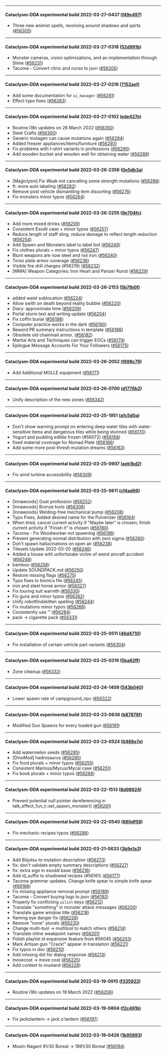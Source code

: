 
---

#### Cataclysm-DDA experimental build 2022-03-27-0437 ([f49e497](https://github.com/CleverRaven/Cataclysm-DDA/releases/tag/cdda-experimental-2022-03-27-0437))

* Three new animist spells, revolving around shadows and spirts ([#56305](https://github.com/CleverRaven/Cataclysm-DDA/pull/56305))

---

#### Cataclysm-DDA experimental build 2022-03-27-0318 ([52d991b](https://github.com/CleverRaven/Cataclysm-DDA/releases/tag/cdda-experimental-2022-03-27-0318))

* Monster cameras, vision optimizations, and an implementation through Slime ([#56231](https://github.com/CleverRaven/Cataclysm-DDA/pull/56231))
* Tacoma - Convert clinic and nurse to json ([#56205](https://github.com/CleverRaven/Cataclysm-DDA/pull/56205))

---

#### Cataclysm-DDA experimental build 2022-03-27-0216 ([7152aef](https://github.com/CleverRaven/Cataclysm-DDA/releases/tag/cdda-experimental-2022-03-27-0216))

* Add some documentation for `ui_manager` ([#56281](https://github.com/CleverRaven/Cataclysm-DDA/pull/56281))
* Effect typo fixes ([#56263](https://github.com/CleverRaven/Cataclysm-DDA/pull/56263))

---

#### Cataclysm-DDA experimental build 2022-03-27-0102 ([ede427e](https://github.com/CleverRaven/Cataclysm-DDA/releases/tag/cdda-experimental-2022-03-27-0102))

* Routine i18n updates on 26 March 2022 ([#56350](https://github.com/CleverRaven/Cataclysm-DDA/pull/56350))
* Steel Crafts ([#56300](https://github.com/CleverRaven/Cataclysm-DDA/pull/56300))
* Generic mutagen can cause mutations again ([#56294](https://github.com/CleverRaven/Cataclysm-DDA/pull/56294))
* Added freezer appliances/items/furniture ([#56293](https://github.com/CleverRaven/Cataclysm-DDA/pull/56293))
* Fix problems with t-shirt variants in professions ([#56290](https://github.com/CleverRaven/Cataclysm-DDA/pull/56290))
* Add wooden bucket and wooden well for obtaining water ([#56289](https://github.com/CleverRaven/Cataclysm-DDA/pull/56289))

---

#### Cataclysm-DDA experimental build 2022-03-26-2356 ([0e5db3a](https://github.com/CleverRaven/Cataclysm-DDA/releases/tag/cdda-experimental-2022-03-26-2356))

* [Magiclysm] Fix Weak not cancelling some strength mutations ([#56288](https://github.com/CleverRaven/Cataclysm-DDA/pull/56288))
* ft: more auto labeling ([#56282](https://github.com/CleverRaven/Cataclysm-DDA/pull/56282))
* Remove post vehicle dismantling item dissorting ([#56276](https://github.com/CleverRaven/Cataclysm-DDA/pull/56276))
* Fix monsters minor typos ([#56264](https://github.com/CleverRaven/Cataclysm-DDA/pull/56264))

---

#### Cataclysm-DDA experimental build 2022-03-26-2255 ([9e704fc](https://github.com/CleverRaven/Cataclysm-DDA/releases/tag/cdda-experimental-2022-03-26-2255))

* Add more mixed drinks ([#56259](https://github.com/CleverRaven/Cataclysm-DDA/pull/56259))
* Consistent Exodii case + minor typos ([#56257](https://github.com/CleverRaven/Cataclysm-DDA/pull/56257))
* Reduce length of staff sling, reduce damage to reflect length reduction ([#56254](https://github.com/CleverRaven/Cataclysm-DDA/pull/56254))
* Add Spawn and Monsters label to label bot ([#56249](https://github.com/CleverRaven/Cataclysm-DDA/pull/56249))
* Fix clothes plurals + minor typos ([#56247](https://github.com/CleverRaven/Cataclysm-DDA/pull/56247))
* Blunt weapons are now steel and not iron ([#56240](https://github.com/CleverRaven/Cataclysm-DDA/pull/56240))
* Torso plate armor coverage ([#56236](https://github.com/CleverRaven/Cataclysm-DDA/pull/56236))
* Visible fire drill charges (#56219) ([#56232](https://github.com/CleverRaven/Cataclysm-DDA/pull/56232))
* [MMA] Weapon Categories: Iron Heart and Panzer Kunst ([#56229](https://github.com/CleverRaven/Cataclysm-DDA/pull/56229))

---

#### Cataclysm-DDA experimental build 2022-03-26-2153 ([5b7fb0f](https://github.com/CleverRaven/Cataclysm-DDA/releases/tag/cdda-experimental-2022-03-26-2153))

* added waist sublocation ([#56224](https://github.com/CleverRaven/Cataclysm-DDA/pull/56224))
* Allow swith on death beyond reality bubble ([#56220](https://github.com/CleverRaven/Cataclysm-DDA/pull/56220))
* Diary: approximate time ([#56209](https://github.com/CleverRaven/Cataclysm-DDA/pull/56209))
* Portal storm text and writing update ([#56204](https://github.com/CleverRaven/Cataclysm-DDA/pull/56204))
* Fix coffin burial ([#56198](https://github.com/CleverRaven/Cataclysm-DDA/pull/56198))
* Computer practice works in the dark ([#56190](https://github.com/CleverRaven/Cataclysm-DDA/pull/56190))
* Reword PR summary instructions in template ([#56186](https://github.com/CleverRaven/Cataclysm-DDA/pull/56186))
* Obsolete old chainmail armor. ([#56182](https://github.com/CleverRaven/Cataclysm-DDA/pull/56182))
* Martial Arts and Techniques can trigger EOCs ([#56179](https://github.com/CleverRaven/Cataclysm-DDA/pull/56179))
* Epilogue Message Accounts For Your Followers ([#56175](https://github.com/CleverRaven/Cataclysm-DDA/pull/56175))

---

#### Cataclysm-DDA experimental build 2022-03-26-2052 ([f698c79](https://github.com/CleverRaven/Cataclysm-DDA/releases/tag/cdda-experimental-2022-03-26-2052))

* Add Additional MOLLE equipment ([#56171](https://github.com/CleverRaven/Cataclysm-DDA/pull/56171))

---

#### Cataclysm-DDA experimental build 2022-03-26-0700 ([d1776b2](https://github.com/CleverRaven/Cataclysm-DDA/releases/tag/cdda-experimental-2022-03-26-0700))

* Unify description of the new zones ([#56342](https://github.com/CleverRaven/Cataclysm-DDA/pull/56342))

---

#### Cataclysm-DDA experimental build 2022-03-25-1951 ([a1c5d0a](https://github.com/CleverRaven/Cataclysm-DDA/releases/tag/cdda-experimental-2022-03-25-1951))

* Don't show warning prompt on entering deep water tiles with water-sensitive items and dangerous tiles while being stunned ([#56170](https://github.com/CleverRaven/Cataclysm-DDA/pull/56170))
* Yogurt and pudding edible frozen (#56072) ([#56168](https://github.com/CleverRaven/Cataclysm-DDA/pull/56168))
* fixed material coverage for Nomad Plate  ([#56166](https://github.com/CleverRaven/Cataclysm-DDA/pull/56166))
* Add some more post-thresh mutation dreams ([#56163](https://github.com/CleverRaven/Cataclysm-DDA/pull/56163))

---

#### Cataclysm-DDA experimental build 2022-03-25-0907 ([aeb1bd2](https://github.com/CleverRaven/Cataclysm-DDA/releases/tag/cdda-experimental-2022-03-25-0907))

* Fix wind turbine accessibility ([#56309](https://github.com/CleverRaven/Cataclysm-DDA/pull/56309))

---

#### Cataclysm-DDA experimental build 2022-03-25-0611 ([cf4ad66](https://github.com/CleverRaven/Cataclysm-DDA/releases/tag/cdda-experimental-2022-03-25-0611))

* [Innawoods] Goat profession ([#56252](https://github.com/CleverRaven/Cataclysm-DDA/pull/56252))
* [Innawoods] Bronze tools ([#56306](https://github.com/CleverRaven/Cataclysm-DDA/pull/56306))
* [Innawoods] Welding-free mechanical pump ([#56208](https://github.com/CleverRaven/Cataclysm-DDA/pull/56208))
* Typo Fixes, Added desired name for the Pulverizer ([#56164](https://github.com/CleverRaven/Cataclysm-DDA/pull/56164))
* When tired, cancel current activity if "Maybe later" is chosen; finish current activity if "Finish it" is chosen ([#56180](https://github.com/CleverRaven/Cataclysm-DDA/pull/56180))
* Tacoma - Fix Woodworker not spawning ([#56196](https://github.com/CleverRaven/Cataclysm-DDA/pull/56196))
* Prevent generating normal distribution with zero sigma ([#56260](https://github.com/CleverRaven/Cataclysm-DDA/pull/56260))
* Don't spawn hallucinations on open air ([#56238](https://github.com/CleverRaven/Cataclysm-DDA/pull/56238))
* Tilesets Update 2022-03-20 ([#56246](https://github.com/CleverRaven/Cataclysm-DDA/pull/56246))
* Added a house with unfortunate victim of weird aircraft accident ([#56248](https://github.com/CleverRaven/Cataclysm-DDA/pull/56248))
* bamboo ([#56258](https://github.com/CleverRaven/Cataclysm-DDA/pull/56258))
* Update SOUNDPACK.md ([#56250](https://github.com/CleverRaven/Cataclysm-DDA/pull/56250))
* Restore missing flags ([#56275](https://github.com/CleverRaven/Cataclysm-DDA/pull/56275))
* Typo fixes to bionics file ([#56245](https://github.com/CleverRaven/Cataclysm-DDA/pull/56245))
* iron and steel horse armor ([#56327](https://github.com/CleverRaven/Cataclysm-DDA/pull/56327))
* Fix touring suit warmth ([#56330](https://github.com/CleverRaven/Cataclysm-DDA/pull/56330))
* Fix guns and minor typos ([#56262](https://github.com/CleverRaven/Cataclysm-DDA/pull/56262))
* Unify robotfindskitten spelling ([#56244](https://github.com/CleverRaven/Cataclysm-DDA/pull/56244))
* Fix mutations minor typos ([#56266](https://github.com/CleverRaven/Cataclysm-DDA/pull/56266))
* Consistently use ™ ([#56284](https://github.com/CleverRaven/Cataclysm-DDA/pull/56284))
* pack → cigarette pack ([#56331](https://github.com/CleverRaven/Cataclysm-DDA/pull/56331))

---

#### Cataclysm-DDA experimental build 2022-03-25-0511 ([46d4710](https://github.com/CleverRaven/Cataclysm-DDA/releases/tag/cdda-experimental-2022-03-25-0511))

* Fix installation of certain vehicle part variants ([#56304](https://github.com/CleverRaven/Cataclysm-DDA/pull/56304))

---

#### Cataclysm-DDA experimental build 2022-03-25-0319 ([5ba62ff](https://github.com/CleverRaven/Cataclysm-DDA/releases/tag/cdda-experimental-2022-03-25-0319))

* Zone cleanup ([#56332](https://github.com/CleverRaven/Cataclysm-DDA/pull/56332))

---

#### Cataclysm-DDA experimental build 2022-03-24-1409 ([543b040](https://github.com/CleverRaven/Cataclysm-DDA/releases/tag/cdda-experimental-2022-03-24-1409))

* Lower spawn rate of campground_npc ([#56322](https://github.com/CleverRaven/Cataclysm-DDA/pull/56322))

---

#### Cataclysm-DDA experimental build 2022-03-23-0638 ([b87878f](https://github.com/CleverRaven/Cataclysm-DDA/releases/tag/cdda-experimental-2022-03-23-0638))

* Modified Gun Spawns for every loaded gun ([#56191](https://github.com/CleverRaven/Cataclysm-DDA/pull/56191))

---

#### Cataclysm-DDA experimental build 2022-03-23-0524 ([0468e7e](https://github.com/CleverRaven/Cataclysm-DDA/releases/tag/cdda-experimental-2022-03-23-0524))

* Add watermelon seeds ([#56285](https://github.com/CleverRaven/Cataclysm-DDA/pull/56285))
* [DinoMod] hadrosaurus ([#56295](https://github.com/CleverRaven/Cataclysm-DDA/pull/56295))
* Fix food plurals + minor typos ([#56255](https://github.com/CleverRaven/Cataclysm-DDA/pull/56255))
* Consistent Marloss/Mycus/Mycal case ([#56251](https://github.com/CleverRaven/Cataclysm-DDA/pull/56251))
* Fix book plurals + minor typos ([#56268](https://github.com/CleverRaven/Cataclysm-DDA/pull/56268))

---

#### Cataclysm-DDA experimental build 2022-03-22-1513 ([8d98924](https://github.com/CleverRaven/Cataclysm-DDA/releases/tag/cdda-experimental-2022-03-22-1513))

* Prevent potential null pointer dereferencing in talk_effect_fun_t::set_spawn_monster() ([#56261](https://github.com/CleverRaven/Cataclysm-DDA/pull/56261))

---

#### Cataclysm-DDA experimental build 2022-03-22-0540 ([880df58](https://github.com/CleverRaven/Cataclysm-DDA/releases/tag/cdda-experimental-2022-03-22-0540))

* Fix mechanic recipes typos ([#56286](https://github.com/CleverRaven/Cataclysm-DDA/pull/56286))

---

#### Cataclysm-DDA experimental build 2022-03-21-0633 ([3b9e1a3](https://github.com/CleverRaven/Cataclysm-DDA/releases/tag/cdda-experimental-2022-03-21-0633))

* Add Bōjutsu to mutation description ([#56273](https://github.com/CleverRaven/Cataclysm-DDA/pull/56273))
* fix: don't validate empty summary descriptions ([#56227](https://github.com/CleverRaven/Cataclysm-DDA/pull/56227))
* fix: extra sign in exoddi base ([#56216](https://github.com/CleverRaven/Cataclysm-DDA/pull/56216))
* Add id_suffix to shadowed recipes (#56161) ([#56177](https://github.com/CleverRaven/Cataclysm-DDA/pull/56177))
* Tacoma grammar updates. Change knife spear to simple knife spear ([#56188](https://github.com/CleverRaven/Cataclysm-DDA/pull/56188))
* Fix missing appliance removal prompt ([#56189](https://github.com/CleverRaven/Cataclysm-DDA/pull/56189))
* Tacoma - Convert buying logs to json ([#56192](https://github.com/CleverRaven/Cataclysm-DDA/pull/56192))
* Properly fix conflicting `uilist` keys ([#56212](https://github.com/CleverRaven/Cataclysm-DDA/pull/56212))
* Translate "something" in monster attack messages ([#56200](https://github.com/CleverRaven/Cataclysm-DDA/pull/56200))
* Translate game window title ([#56218](https://github.com/CleverRaven/Cataclysm-DDA/pull/56218))
* flaming eye danger fix ([#56226](https://github.com/CleverRaven/Cataclysm-DDA/pull/56226))
* Remove "none" plurals ([#56230](https://github.com/CleverRaven/Cataclysm-DDA/pull/56230))
* Change multi-tool → multitool to match others ([#56214](https://github.com/CleverRaven/Cataclysm-DDA/pull/56214))
* Translate inline weakpoint names ([#56201](https://github.com/CleverRaven/Cataclysm-DDA/pull/56201))
* Polish playlist id expansion feature from #56045 ([#56203](https://github.com/CleverRaven/Cataclysm-DDA/pull/56203))
* Mark Artisan gun "Crack!" appear in translation ([#56221](https://github.com/CleverRaven/Cataclysm-DDA/pull/56221))
* Fix typos in doc ([#56210](https://github.com/CleverRaven/Cataclysm-DDA/pull/56210))
* Add missing dot for dialog response ([#56213](https://github.com/CleverRaven/Cataclysm-DDA/pull/56213))
* movecost → move cost ([#56225](https://github.com/CleverRaven/Cataclysm-DDA/pull/56225))
* Add context to mustard ([#56228](https://github.com/CleverRaven/Cataclysm-DDA/pull/56228))

---

#### Cataclysm-DDA experimental build 2022-03-19-0915 ([f335922](https://github.com/CleverRaven/Cataclysm-DDA/releases/tag/cdda-experimental-2022-03-19-0915))

* Routine i18n updates on 19 March 2022 ([#56206](https://github.com/CleverRaven/Cataclysm-DDA/pull/56206))

---

#### Cataclysm-DDA experimental build 2022-03-19-0804 ([f2c491b](https://github.com/CleverRaven/Cataclysm-DDA/releases/tag/cdda-experimental-2022-03-19-0804))

* Fix jackolantern → jack o'lantern ([#56197](https://github.com/CleverRaven/Cataclysm-DDA/pull/56197))

---

#### Cataclysm-DDA experimental build 2022-03-19-0426 ([1b95893](https://github.com/CleverRaven/Cataclysm-DDA/releases/tag/cdda-experimental-2022-03-19-0426))

* Mosin-Nagant 91/30 Boreal → 1891/30 Boreal ([#56194](https://github.com/CleverRaven/Cataclysm-DDA/pull/56194))
